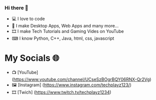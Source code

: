 ### Hi there 👋

- 💻 I love to code
- 📔 I make Desktop Apps, Web Apps and many more...
- 🎞 I make Tech Tutorials and Gaming Vides on YouTube
- ⌨ I know Python, C++, Java, html, css, javascript

# My Socials 🌐

- 📺 [YouTube] (https://www.youtube.com/channel/UCseSzBOgrBQY06RNX-Qr2Vg)
- 🖼 [Instagram] (https://www.instagram.com/techplayz123/)
- 🎞 [Twich] (https://www.twitch.tv/techplayz1234)
